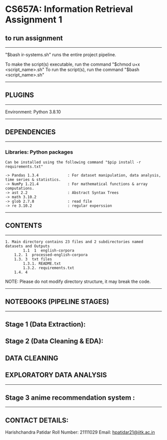 #  CS657A: Information Retrieval Assignment 1


## to run assignment
------------------------

"$bash ir-systems.sh" runs the entire project pipeline.

To make the script(s) executable, run the command "$chmod u+x <script_name>.sh"
To run the script(s), run the command "$bash <script_name>.sh"

----------
## PLUGINS
----------

Environment: Python 3.8.10  
   
---------------
## DEPENDENCIES
---------------

### Libraries: Python packages  
    Can be installed using the following command "$pip install -r requirements.txt"  

    -> Pandas 1.3.4             : For dataset manipulation, data analysis, time series & statistics.
    -> NumPy 1.21.4             : For mathematical functions & array computations.
    -> ast 2.2                  : Abstract Syntax Trees
    -> math 3.10.2 
    -> glob 2.7.8               : read file 
    -> re 3.10.2                : regular experssion 


-----------
## CONTENTS
-----------
   
	1. Main directory contains 23 files and 2 subdirectories named datasets and Outputs
	        1.1  1  english-corpora 
		1.2. 1  processed-english-corpora
		1.3. 3  txt files 
			1.3.1. README.txt
			1.3.2. requirements.txt
		1.4. 4  
			

NOTE: Please do not modify directory structure, it may break the code. 


------------------------------
## NOTEBOOKS (PIPELINE STAGES)
------------------------------

Stage 1 (Data Extraction):
--------------------------


Stage 2 (Data Cleaning & EDA):
------------------------------

## DATA CLEANING

## EXPLORATORY DATA ANALYSIS


-------------------------------------------
Stage 3 anime recommendation system :  
-------------------------------------------


----------------
CONTACT DETAILS:
----------------

Harishchandra Patidar 
Roll Number: 21111029
Email: hpatidar21@iitk.ac.in
